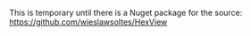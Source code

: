 This is temporary until there is a Nuget package for the source: https://github.com/wieslawsoltes/HexView